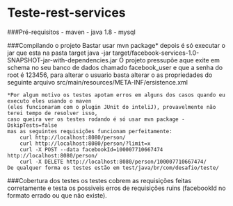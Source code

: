 Teste-rest-services
===================
###Pré-requisitos
    - maven
    - java 1.8
    - mysql

###Compilando o projeto
    Bastar usar mvn package*
    depois é só executar o jar que esta na pasta target
    java -jar target/facebook-services-1.0-SNAPSHOT-jar-with-dependencies.jar
    O projeto pressupõe aque exite em schema no seu banco de dados chamado facebook_user e que a senha do root é 123456,
    para alterar o usuario basta alterar o as propriedades do seguinte arquivo src/main/resources/META-INF/ersistence.xml
    
    *Por algum motivo os testes apotam erros em alguns dos casos quando eu executo eles usando o maven
    (eles funcionaram com o plugin JUnit do inteliJ), provavelmente não terei tempo de resolver isso,
    caso queira ver os testes rodando é só usar mvn package -DskipTests=false
    mas as seguintes requisições funcionam perfeitamente:
        curl http://localhost:8080/person/
        curl http://localhost:8080/person/?limit=x
        curl -X POST --data facebookId=100007710667474 http://localhost:8080/person/
        curl -X DELETE http://localhost:8080/person/100007710667474/
    De qualquer forma os testes estão em test/java/br/com/desafio/teste/

###Cobertura dos testes
    os testes cobrem as requisições feitas corretamente
    e testa os possiveis erros de requisições ruins (facebookId no formato errado ou que não existe).


